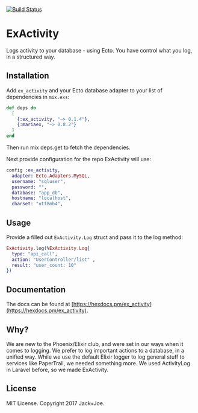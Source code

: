 [![Build Status](https://travis-ci.org/jackjoe/ex_activity.svg)](https://travis-ci.org/jackjoe/ex_activity)

# ExActivity

Logs activity to your database - using Ecto. You have control what you log, in a structured way.

## Installation

Add `ex_activity` and your Ecto database adapter to your list of dependencies in `mix.exs`:

```elixir
def deps do
  [
    {:ex_activity, "~> 0.1.4"},
    {:mariaex, "~> 0.8.2"}
  ]
end
```
Then run mix deps.get to fetch the dependencies.

Next provide configuration for the repo ExActivity will use:

```elixir
config :ex_activity,
  adapter: Ecto.Adapters.MySQL,
  username: "sqluser",
  password: "",
  database: "app_db",
  hostname: "localhost",
  charset: "utf8mb4",
```

## Usage

Provide a filled out `ExActivity.Log` struct and pass it to the log method:

```elixir
ExActivity.log(%ExActivity.Log{
  type: "api_call",
  action: "UserController/list" ,
  result: "user_count: 10"
})
```

## Documentation

The docs can be found at [https://hexdocs.pm/ex_activity](https://hexdocs.pm/ex_activity).


## Why?

We are new to the Phoenix/Elixir club, and were set in our ways when it comes to logging. We prefer to log important actions to a database, in a unified way. While we use the default Elixir logger to log general stuff to services like PaperTrail, we needed something more. We used ActivityLog in Laravel before, so we made ExActivity.

## License

MIT License. Copyright 2017 Jack+Joe.
